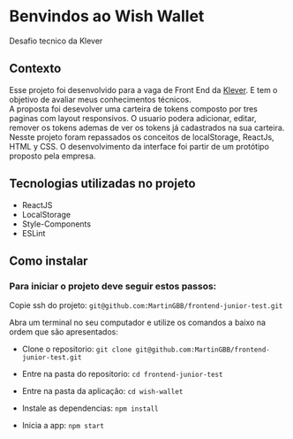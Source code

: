 # Benvindos ao Wish Wallet
Desafio tecnico da Klever

## Contexto
Esse projeto foi desenvolvido para a vaga de Front End da [Klever](https://klever.io/). E tem o objetivo de avaliar meus conhecimentos técnicos.<br>
 A proposta foi desevolver uma carteira de tokens composto por tres paginas com layout responsivos.
O usuario podera adicionar, editar, remover os tokens ademas de ver os tokens já cadastrados na sua carteira.<br>
Nesste projeto foram repassados os conceitos de localStorage, ReactJs, HTML y CSS. O desenvolvimento da interface foi partir de um protótipo proposto pela empresa.

## Tecnologias utilizadas no projeto
- ReactJS
- LocalStorage
- Style-Components
- ESLint

## Como instalar
### Para iniciar o projeto deve seguir estos passos:

Copie ssh do projeto: `git@github.com:MartinGBB/frontend-junior-test.git`

Abra um terminal no seu computador e utilize os comandos a baixo na ordem que são apresentados:
- Clone o repositorio: `git clone git@github.com:MartinGBB/frontend-junior-test.git`
 
- Entre na pasta do repositorio:
 `cd frontend-junior-test`

- Entre na pasta da aplicação:
 `cd wish-wallet`

- Instale as dependencias: `npm install`
- Inicia a app: `npm start`